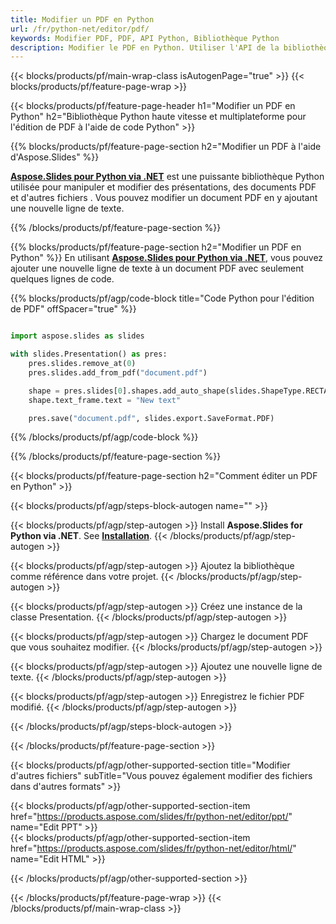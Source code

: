 ```yaml
---
title: Modifier un PDF en Python
url: /fr/python-net/editor/pdf/
keywords: Modifier PDF, PDF, API Python, Bibliothèque Python
description: Modifier le PDF en Python. Utiliser l'API de la bibliothèque Python pour modifier un document PDF
---
```


{{< blocks/products/pf/main-wrap-class isAutogenPage="true" >}}
{{< blocks/products/pf/feature-page-wrap >}}

{{< blocks/products/pf/feature-page-header h1="Modifier un PDF en Python" h2="Bibliothèque Python haute vitesse et multiplateforme pour l'édition de PDF à l'aide de code Python" >}}

{{% blocks/products/pf/feature-page-section h2="Modifier un PDF à l'aide d'Aspose.Slides" %}}

[**Aspose.Slides pour Python via .NET**](https://products.aspose.com/slides/fr/python-net/) est une puissante bibliothèque Python utilisée pour manipuler et modifier des présentations, des documents PDF et d'autres fichiers . Vous pouvez modifier un document PDF en y ajoutant une nouvelle ligne de texte. 

{{% /blocks/products/pf/feature-page-section %}}




{{% blocks/products/pf/feature-page-section  h2="Modifier un PDF en Python" %}}
En utilisant [**Aspose.Slides pour Python via .NET**](https://products.aspose.com/slides/fr/python-net/), vous pouvez ajouter une nouvelle ligne de texte à un document PDF avec seulement quelques lignes de code.

{{% blocks/products/pf/agp/code-block title="Code Python pour l'édition de PDF" offSpacer="true" %}}
```python

import aspose.slides as slides

with slides.Presentation() as pres:
    pres.slides.remove_at(0)
    pres.slides.add_from_pdf("document.pdf")

    shape = pres.slides[0].shapes.add_auto_shape(slides.ShapeType.RECTANGLE, 10, 10, 100, 50)
    shape.text_frame.text = "New text"

    pres.save("document.pdf", slides.export.SaveFormat.PDF)
```
{{% /blocks/products/pf/agp/code-block %}}

{{% /blocks/products/pf/feature-page-section %}}




{{< blocks/products/pf/feature-page-section  h2="Comment éditer un PDF en Python" >}}


{{< blocks/products/pf/agp/steps-block-autogen name="" >}}


{{< blocks/products/pf/agp/step-autogen >}}
Install **Aspose.Slides for Python via .NET**. See [**Installation**](https://docs.aspose.com/slides/python-net/installation/).
{{< /blocks/products/pf/agp/step-autogen >}}

{{< blocks/products/pf/agp/step-autogen >}}
Ajoutez la bibliothèque comme référence dans votre projet.
{{< /blocks/products/pf/agp/step-autogen >}}

{{< blocks/products/pf/agp/step-autogen >}}
Créez une instance de la classe Presentation.
{{< /blocks/products/pf/agp/step-autogen >}}

{{< blocks/products/pf/agp/step-autogen >}}
Chargez le document PDF que vous souhaitez modifier.
{{< /blocks/products/pf/agp/step-autogen >}}

{{< blocks/products/pf/agp/step-autogen >}}
Ajoutez une nouvelle ligne de texte.
{{< /blocks/products/pf/agp/step-autogen >}}

{{< blocks/products/pf/agp/step-autogen >}}
Enregistrez le fichier PDF modifié.
{{< /blocks/products/pf/agp/step-autogen >}}


{{< /blocks/products/pf/agp/steps-block-autogen >}}


{{< /blocks/products/pf/feature-page-section >}}




{{< blocks/products/pf/agp/other-supported-section title="Modifier d'autres fichiers" subTitle="Vous pouvez également modifier des fichiers dans d'autres formats" >}}

{{< blocks/products/pf/agp/other-supported-section-item href="https://products.aspose.com/slides/fr/python-net/editor/ppt/" name="Edit PPT" >}}    
{{< blocks/products/pf/agp/other-supported-section-item href="https://products.aspose.com/slides/fr/python-net/editor/html/" name="Edit HTML" >}}  



{{< /blocks/products/pf/agp/other-supported-section >}}

{{< /blocks/products/pf/feature-page-wrap >}}
{{< /blocks/products/pf/main-wrap-class >}}
